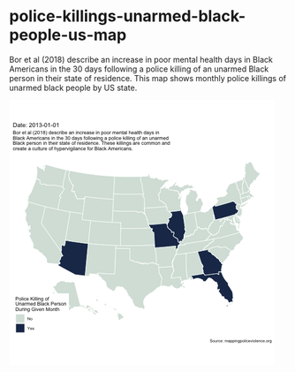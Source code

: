 # police-killings-unarmed-black-people-us-map
Bor et al (2018) describe an increase in poor mental health days in Black Americans in the 30 days following a police killing of an unarmed Black person in their state of residence. This map shows monthly police killings of unarmed black people by US state.

![ Alt text](map_four_frame_per_month_5_30fps.gif)  [](map_four_frame_per_month_5_30fps.gif)

